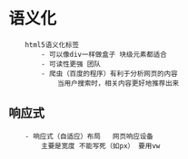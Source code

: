 #   语义化
        html5语义化标签
            - 可以像div一样做盒子 块级元素都适合
            - 可读性更强 团队 
            - 爬虫（百度的程序）有利于分析网页的内容
                当用户搜索时，相关内容更好地推荐出来
       

##  响应式
        - 响应式（自适应）布局   网页响应设备 
            主要是宽度 不能写死（如px） 要用vw
